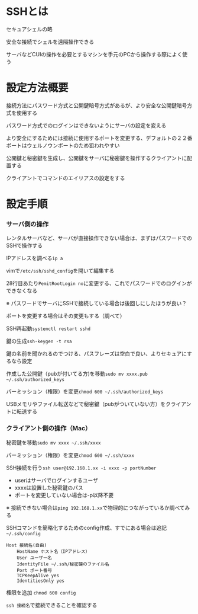 # SSHとは

セキュアシェルの略

安全な接続でシェルを遠隔操作できる

サーバなどCUIの操作を必要とするマシンを手元のPCから操作する際によく使う


# 設定方法概要

接続方法にパスワード方式と公開鍵暗号方式があるが、より安全な公開鍵暗号方式を使用する

パスワード方式でのログインはできないようにサーバの設定を変える

より安全にするためには接続に使用するポートを変更する、デフォルトの２２番ポートはウェルノウンポートのため狙われやすい

公開鍵と秘密鍵を生成し、公開鍵をサーバに秘密鍵を操作するクライアントに配置する

クライアントでコマンドのエイリアスの設定をする

# 設定手順

### サーバ側の操作

レンタルサーバなど、サーバが直接操作できない場合は、まずはパスワードでのSSHで操作する

IPアドレスを調べる`ip a`

vimで`/etc/ssh/sshd_config`を開いて編集する

28行目あたり`PemitRootLogin no`に変更する、これでパスワードでのログインができなくなる

※ パスワードでサーバにSSHで接続している場合は後回しにしたほうが良い？

ポートを変更する場合はその変更もする（調べて）

SSH再起動`systemctl restart sshd`

鍵の生成`ssh-keygen -t rsa`

鍵の名前を聞かれるのでつける、パスフレーズは空白で良い、よりセキュアにするなら設定

作成した公開鍵（pubが付いてる方)を移動`sudo mv xxxx.pub ~/.ssh/authorized_keys`

パーミッション（権限）を変更`chmod 600 ~/.ssh/authorized_keys`

USBメモリやファイル転送などで秘密鍵（pubがついていない方）をクライアントに転送する

### クライアント側の操作（Mac）

秘密鍵を移動`sudo mv xxxx ~/.ssh/xxxx`

パーミッション（権限）を変更`chmod 600 ~/.ssh/xxxx`

SSH接続を行う`ssh user@192.168.1.xx -i xxxx -p portNumber`

- userはサーバでログインするユーザ
- xxxxは設置した秘密鍵のパス
- ポートを変更していない場合は-p以降不要

※ 接続できない場合は`ping 192.168.1.xx`で物理的につながっているか調べてみる

SSHコマンドを簡略化するためのconfig作成、すでにある場合は追記 `~/.ssh/config`

```
Host 接続名(自由)
    HostName ホスト名（IPアドレス）
    User ユーザー名
    IdentityFile ~/.ssh/秘密鍵のファイル名
    Port ポート番号
    TCPKeepAlive yes
    IdentitiesOnly yes
```

権限を追加 `chmod 600 config`

`ssh 接続名`で接続できることを確認する
